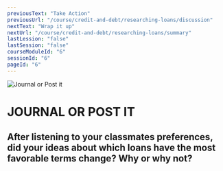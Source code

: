 ```yaml
---
previousText: "Take Action"
previousUrl: "/course/credit-and-debt/researching-loans/discussion"
nextText: "Wrap it up"
nextUrl: "/course/credit-and-debt/researching-loans/summary"
lastLession: "false"
lastSession: "false"
courseModuleId: "6"
sessionId: "6"
pageId: "6"
---
```



![Journal or Post it](/assets/img/journal-it.png)
# JOURNAL OR POST IT

## After listening to your classmates preferences, did your ideas about which loans have the most favorable terms change? Why or why not?
<sparkle-feed-post assignment-name="After listening to your classmates preferences, did your ideas about which loans have the most favorable terms change? Why or why not?" ></sparkle-feed-post>